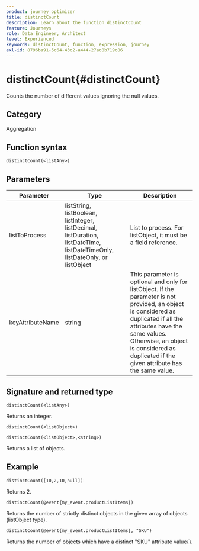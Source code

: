 ```yaml
---
product: journey optimizer
title: distinctCount
description: Learn about the function distinctCount
feature: Journeys
role: Data Engineer, Architect
level: Experienced
keywords: distinctCount, function, expression, journey
exl-id: 8796ba91-5c64-43c2-a444-27ac8b719c86
---
```

# distinctCount{#distinctCount}

Counts the number of different values ignoring the null values.

## Category

Aggregation

## Function syntax

`distinctCount(<listAny>)`

## Parameters

| Parameter | Type             | Description             |
|-----------|------------------|------------------|
| listToProcess | listString, listBoolean, listInteger, listDecimal, listDuration, listDateTime, listDateTimeOnly, listDateOnly, or listObject | List to process. For listObject, it must be a field reference. |
| keyAttributeName | string | This parameter is optional and only for listObject. If the parameter is not provided, an object is considered as duplicated if all the attributes have the same values. Otherwise, an object is considered as duplicated if the given attribute has the same value. |

## Signature and returned type

`distinctCount(<listAny>)`

Returns an integer.

`distinctCount(<listObject>)`

`distinctCount(<listObject>,<string>)`

Returns a list of objects.


## Example

`distinctCount([10,2,10,null])`

Returns 2.

`distinctCount(@event{my_event.productListItems})`

Returns the number of strictly distinct objects in the given array of objects (listObject type).

`distinctCount(@event{my_event.productListItems}, "SKU")`

Returns the number of objects which have a distinct "SKU" attribute value{}.
